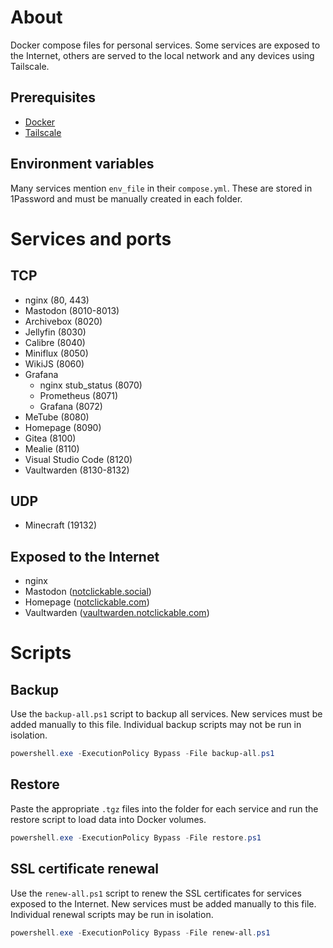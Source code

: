 # About

Docker compose files for personal services. Some services are exposed to the Internet, others are served to the local network and any devices using Tailscale.

## Prerequisites

- [Docker](https://www.docker.com/products/docker-desktop/)
- [Tailscale](https://tailscale.com/download/)

## Environment variables

Many services mention `env_file` in their `compose.yml`. These are stored in 1Password and must be manually created in each folder.

# Services and ports

## TCP
- nginx (80, 443)
- Mastodon (8010-8013)
- Archivebox (8020)
- Jellyfin (8030)
- Calibre (8040)
- Miniflux (8050)
- WikiJS (8060)
- Grafana
    - nginx stub_status (8070)
    - Prometheus (8071)
    - Grafana (8072)
- MeTube (8080)
- Homepage (8090)
- Gitea (8100)
- Mealie (8110)
- Visual Studio Code (8120)
- Vaultwarden (8130-8132)

## UDP
- Minecraft (19132)

## Exposed to the Internet

- nginx
- Mastodon ([notclickable.social](https://notclickable.social))
- Homepage ([notclickable.com](https://notclickable.com))
- Vaultwarden ([vaultwarden.notclickable.com](https://vaultwarden.notclickable.com))

# Scripts

## Backup

Use the `backup-all.ps1` script to backup all services. New services must be added manually to this file. Individual backup scripts may not be run in isolation.

``` powershell
powershell.exe -ExecutionPolicy Bypass -File backup-all.ps1
```

## Restore

Paste the appropriate `.tgz` files into the folder for each service and run the restore script to load data into Docker volumes.

``` powershell
powershell.exe -ExecutionPolicy Bypass -File restore.ps1
```

## SSL certificate renewal

Use the `renew-all.ps1` script to renew the SSL certificates for services exposed to the Internet. New services must be added manually to this file. Individual renewal scripts may be run in isolation.

``` powershell
powershell.exe -ExecutionPolicy Bypass -File renew-all.ps1
```